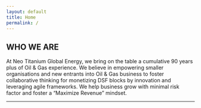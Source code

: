 ```yaml
---
layout: default
title: Home
permalink: /
---
```


<section class="who-we-are">
  <h2>WHO WE ARE</h2>
  <p>
    At Neo Titanium Global Energy, we bring on the table a cumulative 90 years plus of Oil & Gas experience. We believe in empowering smaller organisations and new entrants into Oil & Gas business to foster collaborative thinking for monetizing DSF blocks by innovation and leveraging agile frameworks. We help business grow with minimal risk factor and foster a “Maximize Revenue” mindset.
  </p>
  <hr class="section-divider" />
</section>
